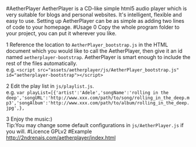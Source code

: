 #AetherPlayer
AetherPlayer is a CD-like simple html5 audio player which is very suitable for blogs and personal websites. It's intelligent, flexible and easy to use. Setting up AetherPlayer can be as simple as adding two lines of code to your homepage.
#Usage
0 Copy the whole program folder to your project, you can put it wherever you like.  

1 Reference the location to `AetherPlayer_bootstrap.js` in the HTML document which you would like to call the AetherPlayer, then give it an id named `aetherplayer-bootstrap`. AetherPlayer is smart enough to include the rest of the files automatically.  
e.g. `<script src="assets/aetherplayer/js/AetherPlayer_bootstrap.js" id="aetherplayer-bootstrap"></script>`  

2 Edit the play list in `js/playlist.js`.  
e.g. `var playList=[{'artist':'Adele','songName':'rolling in the deep','songURL':'http://www.xxx.com/path/to/song/rolling_in_the_deep.mp3','songAlbum':'http://www.xxx.com/path/to/album/rolling_in_the_deep.jpg',},`  

3 Enjoy the music:)  
Tip:You may change some default configurations in `js/AetherPlayer.js` if you will.
#Licence
GPLv2
#Example
http://2ndrenais.com/aetherplayer/index.html


